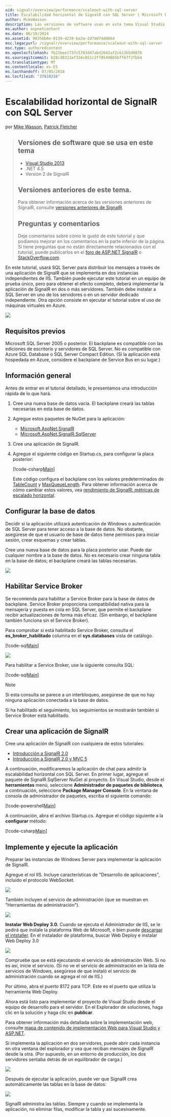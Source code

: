 ```yaml
---
uid: signalr/overview/performance/scaleout-with-sql-server
title: Escalabilidad horizontal de SignalR con SQL Server | Microsoft Docs
author: MikeWasson
description: Las versiones de software usan en este tema Visual Studio 2013 .NET 4.5 SignalR las versiones anteriores de la versión 2 de este tema para obtener información acerca de las versiones anteriores de...
ms.author: aspnetcontent
ms.date: 06/10/2014
ms.assetid: 98358b6e-9139-4239-ba3a-2d7dd74dd664
msc.legacyurl: /signalr/overview/performance/scaleout-with-sql-server
msc.type: authoredcontent
ms.openlocfilehash: fb21bee1737c5783d47abd2642af2c613b5d087b
ms.sourcegitcommit: b28cd0313af316c051c2ff8549865bff67f2fbb4
ms.translationtype: MT
ms.contentlocale: es-ES
ms.lasthandoff: 07/05/2018
ms.locfileid: "37810216"
---
```

<a name="signalr-scaleout-with-sql-server"></a>Escalabilidad horizontal de SignalR con SQL Server
====================
por [Mike Wasson](https://github.com/MikeWasson), [Patrick Fletcher](https://github.com/pfletcher)

> ## <a name="software-versions-used-in-this-topic"></a>Versiones de software que se usa en este tema
> 
> 
> - [Visual Studio 2013](https://www.microsoft.com/visualstudio/eng/2013-downloads)
> - .NET 4.5
> - Versión 2 de SignalR
>   
> 
> 
> ## <a name="previous-versions-of-this-topic"></a>Versiones anteriores de este tema.
> 
> Para obtener información acerca de las versiones anteriores de SignalR, consulte [versiones anteriores de SignalR](../older-versions/index.md).
> 
> ## <a name="questions-and-comments"></a>Preguntas y comentarios
> 
> Deje comentarios sobre cómo le gustó de este tutorial y que podíamos mejorar en los comentarios en la parte inferior de la página. Si tiene preguntas que no están directamente relacionados con el tutorial, puede publicarlos en el [foro de ASP.NET SignalR](https://forums.asp.net/1254.aspx/1?ASP+NET+SignalR) o [StackOverflow.com](http://stackoverflow.com/).


En este tutorial, usará SQL Server para distribuir los mensajes a través de una aplicación de SignalR que se implementa en dos instancias independientes de IIS. También puede ejecutar este tutorial en un equipo de prueba único, pero para obtener el efecto completo, deberá implementar la aplicación de SignalR en dos o más servidores. También debe instalar a SQL Server en uno de los servidores o en un servidor dedicado independiente. Otra opción consiste en ejecutar el tutorial sobre el uso de máquinas virtuales en Azure.

![](scaleout-with-sql-server/_static/image1.png)

## <a name="prerequisites"></a>Requisitos previos

Microsoft SQL Server 2005 o posterior. El backplane es compatible con las ediciones de escritorio y servidores de SQL Server. No es compatible con Azure SQL Database o SQL Server Compact Edition. (Si la aplicación está hospedada en Azure, considere el backplane de Service Bus en su lugar.)

## <a name="overview"></a>Información general

Antes de entrar en el tutorial detallado, le presentamos una introducción rápida de lo que hará.

1. Cree una nueva base de datos vacía. El backplane creará las tablas necesarias en esta base de datos.
2. Agregue estos paquetes de NuGet para la aplicación: 

    - [Microsoft.AspNet.SignalR](http://nuget.org/packages/Microsoft.AspNet.SignalR)
    - [Microsoft.AspNet.SignalR.SqlServer](http://nuget.org/packages/Microsoft.AspNet.SignalR.SqlServer)
3. Cree una aplicación de SignalR.
4. Agregue el siguiente código en Startup.cs, para configurar la placa posterior: 

    [!code-csharp[Main](scaleout-with-sql-server/samples/sample1.cs)]

   Este código configura el backplane con los valores predeterminados de [TableCount](https://msdn.microsoft.com/library/microsoft.aspnet.signalr.sqlscaleoutconfiguration.tablecount(v=vs.118).aspx) y [MaxQueueLength](https://msdn.microsoft.com/library/microsoft.aspnet.signalr.messaging.scaleoutconfiguration.maxqueuelength(v=vs.118).aspx). Para obtener información acerca de cómo cambiar estos valores, vea [rendimiento de SignalR: métricas de escalado horizontal](signalr-performance.md#scaleout_metrics). 

## <a name="configure-the-database"></a>Configurar la base de datos

Decidir si la aplicación utilizará autenticación de Windows o autenticación de SQL Server para tener acceso a la base de datos. No obstante, asegúrese de que el usuario de base de datos tiene permisos para iniciar sesión, crear esquemas y crear tablas.

Cree una nueva base de datos para la placa posterior usar. Puede dar cualquier nombre a la base de datos. No es necesario crear ninguna tabla en la base de datos; el backplane creará las tablas necesarias.

![](scaleout-with-sql-server/_static/image2.png)

## <a name="enable-service-broker"></a>Habilitar Service Broker

Se recomienda para habilitar a Service Broker para la base de datos de backplane. Service Broker proporciona compatibilidad nativa para la mensajería y puesta en cola en SQL Server, que permite el backplane recibir actualizaciones de forma más eficaz. (Sin embargo, el backplane también funciona sin el Service Broker).

Para comprobar si está habilitado Service Broker, consulta el **es\_broker\_habilitado** columna en el **sys.databases** vista de catálogo.

[!code-sql[Main](scaleout-with-sql-server/samples/sample2.sql)]

![](scaleout-with-sql-server/_static/image3.png)

Para habilitar a Service Broker, use la siguiente consulta SQL:

[!code-sql[Main](scaleout-with-sql-server/samples/sample3.sql)]

> [!NOTE]
> Si esta consulta se parece a un interbloqueo, asegúrese de que no hay ninguna aplicación conectada a la base de datos.


Si ha habilitado el seguimiento, los seguimientos se mostrarán también si Service Broker está habilitado.

## <a name="create-a-signalr-application"></a>Crear una aplicación de SignalR

Cree una aplicación de SignalR con cualquiera de estos tutoriales:

- [Introducción a SignalR 2.0](../getting-started/tutorial-getting-started-with-signalr.md)
- [Introducción a SignalR 2.0 y MVC 5](../getting-started/tutorial-getting-started-with-signalr-and-mvc.md)

A continuación, modificaremos la aplicación de chat para admitir la escalabilidad horizontal con SQL Server. En primer lugar, agregue el paquete de SignalR.SqlServer NuGet al proyecto. En Visual Studio, desde el **herramientas** menú, seleccione **Administrador de paquetes de biblioteca**, a continuación, seleccione **Package Manager Console**. En la ventana de consola de administrador de paquetes, escriba el siguiente comando:

[!code-powershell[Main](scaleout-with-sql-server/samples/sample4.ps1)]

A continuación, abra el archivo Startup.cs. Agregue el código siguiente a la **configurar** método:

[!code-csharp[Main](scaleout-with-sql-server/samples/sample5.cs)]

## <a name="deploy-and-run-the-application"></a>Implemente y ejecute la aplicación

Preparar las instancias de Windows Server para implementar la aplicación de SignalR.

Agregue el rol IIS. Incluye características de "Desarrollo de aplicaciones", incluido el protocolo WebSocket.

![](scaleout-with-sql-server/_static/image4.png)

También incluyen el servicio de administración (que se muestran en "Herramientas de administración").

![](scaleout-with-sql-server/_static/image5.png)

**Instalar Web Deploy 3.0.** Cuando se ejecuta el Administrador de IIS, se le pedirá que instale la plataforma Web de Microsoft, o bien puede [descargar el intstaller](https://go.microsoft.com/fwlink/?LinkId=255386). En el instalador de plataforma, buscar Web Deploy e instalar Web Deploy 3.0

![](scaleout-with-sql-server/_static/image6.png)

Compruebe que se está ejecutando el servicio de administración Web. Si no es así, inicie el servicio. (Si no ve el servicio de administración en la lista de servicios de Windows, asegúrese de que instaló el servicio de administración cuando se agrega el rol de IIS.)

Por último, abra el puerto 8172 para TCP. Este es el puerto que utiliza la herramienta Web Deploy.

Ahora está listo para implementar el proyecto de Visual Studio desde el equipo de desarrollo para el servidor. En el Explorador de soluciones, haga clic en la solución y haga clic en **publicar**.

Para obtener información más detallada sobre la implementación web, consulte [mapa de contenido de implementación Web para Visual Studio y ASP.NET](../../../whitepapers/aspnet-web-deployment-content-map.md).

Si implementa la aplicación en dos servidores, puede abrir cada instancia en otra ventana del explorador y vea que reciban mensajes de SignalR desde la otra. (Por supuesto, en un entorno de producción, los dos servidores sentaba detrás de un equilibrador de carga.)

![](scaleout-with-sql-server/_static/image7.png)

Después de ejecutar la aplicación, puede ver que SignalR crea automáticamente las tablas en la base de datos:

![](scaleout-with-sql-server/_static/image8.png)

SignalR administra las tablas. Siempre y cuando se implementa la aplicación, no eliminar filas, modificar la tabla y así sucesivamente.
